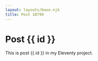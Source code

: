 ```yaml
---
layout: layouts/base.njk
title: Post 10799
---
```


# Post {{ id }}

This is post {{ id }} in my Eleventy project.
